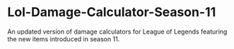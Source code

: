 # Lol-Damage-Calculator-Season-11
An updated version of damage calculators for League of Legends featuring the new items introduced in season 11.
